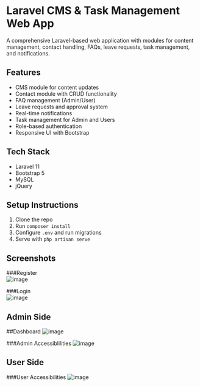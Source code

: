 # Laravel CMS & Task Management Web App

A comprehensive Laravel-based web application with modules for content management, contact handling, FAQs, leave requests, task management, and notifications. 

## Features
- CMS module for content updates
- Contact module with CRUD functionality
- FAQ management (Admin/User)
- Leave requests and approval system
- Real-time notifications
- Task management for Admin and Users
- Role-based authentication
- Responsive UI with Bootstrap

## Tech Stack
- Laravel 11
- Bootstrap 5
- MySQL
- jQuery

## Setup Instructions
1. Clone the repo
2. Run `composer install`
3. Configure `.env` and run migrations
4. Serve with `php artisan serve`

## Screenshots

###Register  
![image](https://github.com/user-attachments/assets/c717e70d-0971-4114-a87a-99a10e7f37f4)


###Login  
![image](https://github.com/user-attachments/assets/c926d228-7100-4fde-aee2-4e847587bef4)


## Admin Side 

##Dashboard
![image](https://github.com/user-attachments/assets/e178f8a8-eb92-48ab-97c5-15e50bfe2dcc)

###Admin Accessiblilities
![image](https://github.com/user-attachments/assets/e1c8e057-36d1-408d-8ade-6e179dd4df54)

## User Side

###User Accessibilities
![image](https://github.com/user-attachments/assets/93de9224-d3eb-4a65-8840-46b7d1d2c2ce)





